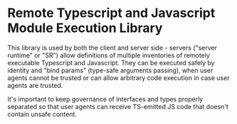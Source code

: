 # Remote Typescript and Javascript Module Execution Library

This library is used by both the client and server side - servers ("server 
runtime" or "SR") allow definitions of multiple inventories of remotely
executable Typescript and Javascript. They can be executed safely by identity
and "bind params" (type-safe arguments passing), when user agents cannot be
trusted or can allow arbitrary code execution in case user agents are trusted.

It's important to keep governance of interfaces and types properly separated so
that user agents can receive TS-emitted JS code that doesn't contain unsafe
content.
